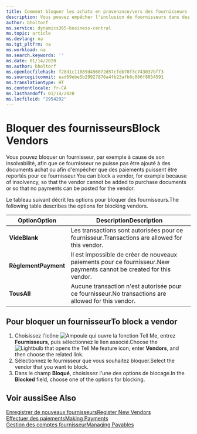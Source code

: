 ```yaml
---
title: Comment bloquer les achats en provenance/vers des fournisseurs
description: Vous pouvez empêcher l'inclusion de fournisseurs dans des transactions, ou simplement bloquer de nouveaux paiements qui leur sont destinés.
author: bholtorf
ms.service: dynamics365-business-central
ms.topic: article
ms.devlang: na
ms.tgt_pltfrm: na
ms.workload: na
ms.search.keywords: ''
ms.date: 01/14/2020
ms.author: bholtorf
ms.openlocfilehash: f28d1c11889d496072d57cfdb70f3c743037bff3
ms.sourcegitcommit: ead69ebe5b29927876a4fb23afb6c066f8854591
ms.translationtype: HT
ms.contentlocale: fr-CA
ms.lasthandoff: 01/14/2020
ms.locfileid: "2954292"
---
```

# <a name="block-vendors"></a><span data-ttu-id="261eb-103">Bloquer des fournisseurs</span><span class="sxs-lookup"><span data-stu-id="261eb-103">Block Vendors</span></span>
<span data-ttu-id="261eb-104">Vous pouvez bloquer un fournisseur, par exemple à cause de son insolvabilité, afin que ce fournisseur ne puisse pas être ajouté à des documents achat ou afin d'empêcher que des paiements puissent être reportés pour ce fournisseur.</span><span class="sxs-lookup"><span data-stu-id="261eb-104">You can block a vendor, for example because of insolvency, so that the vendor cannot be added to purchase documents or so that no payments can be posted for the vendor.</span></span>

<span data-ttu-id="261eb-105">Le tableau suivant décrit les options pour bloquer des fournisseurs.</span><span class="sxs-lookup"><span data-stu-id="261eb-105">The following table describes the options for blocking vendors.</span></span>  

|<span data-ttu-id="261eb-106">Option</span><span class="sxs-lookup"><span data-stu-id="261eb-106">Option</span></span>|<span data-ttu-id="261eb-107">Description</span><span class="sxs-lookup"><span data-stu-id="261eb-107">Description</span></span>|  
|--------------------|------------|  
|<span data-ttu-id="261eb-108">**Vide**</span><span class="sxs-lookup"><span data-stu-id="261eb-108">**Blank**</span></span>|<span data-ttu-id="261eb-109">Les transactions sont autorisées pour ce fournisseur.</span><span class="sxs-lookup"><span data-stu-id="261eb-109">Transactions are allowed for this vendor.</span></span>|
|<span data-ttu-id="261eb-110">**Règlement**</span><span class="sxs-lookup"><span data-stu-id="261eb-110">**Payment**</span></span>|<span data-ttu-id="261eb-111">Il est impossible de créer de nouveaux paiements pour ce fournisseur.</span><span class="sxs-lookup"><span data-stu-id="261eb-111">New payments cannot be created for this vendor.</span></span>|  
|<span data-ttu-id="261eb-112">**Tous**</span><span class="sxs-lookup"><span data-stu-id="261eb-112">**All**</span></span>|<span data-ttu-id="261eb-113">Aucune transaction n'est autorisée pour ce fournisseur.</span><span class="sxs-lookup"><span data-stu-id="261eb-113">No transactions are allowed for this vendor.</span></span>|  

## <a name="to-block-a-vendor"></a><span data-ttu-id="261eb-114">Pour bloquer un fournisseur</span><span class="sxs-lookup"><span data-stu-id="261eb-114">To block a vendor</span></span>  
1. <span data-ttu-id="261eb-115">Choisissez l'icône ![Ampoule qui ouvre la fonction Tell Me](media/ui-search/search_small.png "Dites-moi ce que vous voulez faire"), entrez **Fournisseurs**, puis sélectionnez le lien associé.</span><span class="sxs-lookup"><span data-stu-id="261eb-115">Choose the ![Lightbulb that opens the Tell Me feature](media/ui-search/search_small.png "Tell me what you want to do") icon, enter **Vendors**, and then choose the related link.</span></span>
2. <span data-ttu-id="261eb-116">Sélectionnez le fournisseur que vous souhaitez bloquer.</span><span class="sxs-lookup"><span data-stu-id="261eb-116">Select the vendor that you want to block.</span></span>
3. <span data-ttu-id="261eb-117">Dans le champ **Bloqué**, choisissez l'une des options de blocage.</span><span class="sxs-lookup"><span data-stu-id="261eb-117">In the **Blocked** field, choose one of the options for blocking.</span></span>

## <a name="see-also"></a><span data-ttu-id="261eb-118">Voir aussi</span><span class="sxs-lookup"><span data-stu-id="261eb-118">See Also</span></span>  
[<span data-ttu-id="261eb-119">Enregistrer de nouveaux fournisseurs</span><span class="sxs-lookup"><span data-stu-id="261eb-119">Register New Vendors</span></span>](purchasing-how-register-new-vendors.md)  
[<span data-ttu-id="261eb-120">Effectuer des paiements</span><span class="sxs-lookup"><span data-stu-id="261eb-120">Making Payments</span></span>](payables-make-payments.md)  
[<span data-ttu-id="261eb-121">Gestion des comptes fournisseur</span><span class="sxs-lookup"><span data-stu-id="261eb-121">Managing Payables</span></span>](payables-manage-payables.md)
